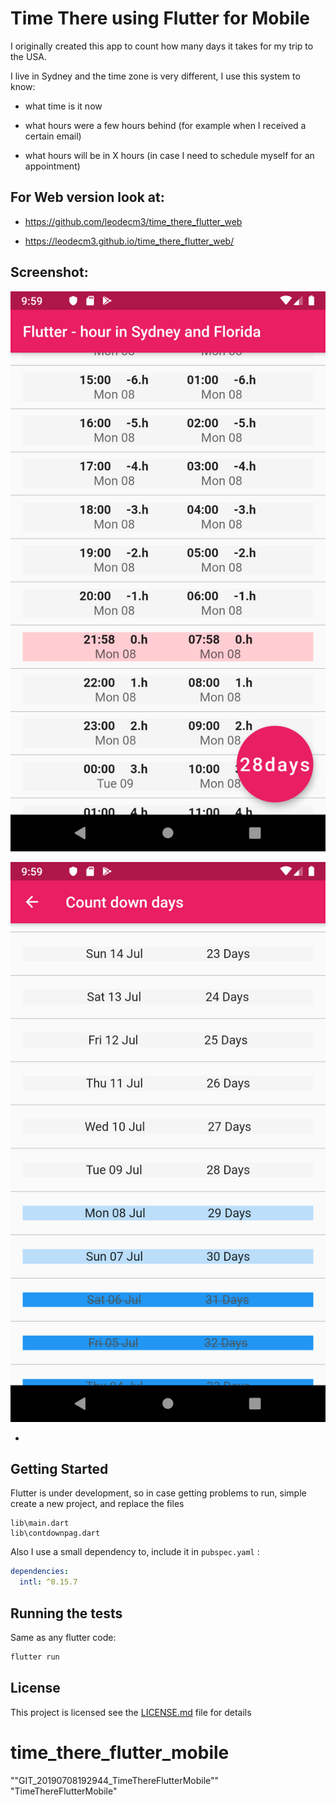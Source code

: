 # Time There using Flutter for Mobile

I originally created this app to count how many days it takes for my trip to the USA.

I live in Sydney and the time zone is very different, I use this system to know:

- what time is it now

- what hours were a few hours behind (for example when I received a certain email)

- what hours will be in X hours (in case I need to schedule myself for an appointment)

  

## For Web version look at: 

- https://github.com/leodecm3/time_there_flutter_web

- https://leodecm3.github.io/time_there_flutter_web/

  

## Screenshot: 

![](https://github.com/leodecm3/TimeThereFlutterMobile/blob/master/Screenshot/Screenshot_1562587146.png)

![Screenshot_1562587162](https://github.com/leodecm3/TimeThereFlutterMobile/blob/master/Screenshot/Screenshot_1562587162.png)



- 

## Getting Started

Flutter is under development, so in case getting problems to run, simple create a new project, and replace the files

```
lib\main.dart
lib\contdownpag.dart
```

Also I use a small dependency to, include it in `pubspec.yaml` :

```yaml
dependencies:
  intl: ^0.15.7
```



## Running the tests
Same as any flutter code:

```bash
flutter run
```

## License

This project is licensed see the [LICENSE.md](LICENSE.md) file for details



# time_there_flutter_mobile

""GIT_20190708192944_TimeThereFlutterMobile""   
"TimeThereFlutterMobile"  

<!-- 

A new Flutter project.

## Getting Started

This project is a starting point for a Flutter application.

A few resources to get you started if this is your first Flutter project:

- [Lab: Write your first Flutter app](https://flutter.dev/docs/get-started/codelab)
- [Cookbook: Useful Flutter samples](https://flutter.dev/docs/cookbook)

For help getting started with Flutter, view our
[online documentation](https://flutter.dev/docs), which offers tutorials,
samples, guidance on mobile development, and a full API reference.

 -->